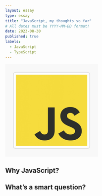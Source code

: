 ```yaml
---
layout: essay
type: essay
title: "JavaScript, my thoughts so far"
# All dates must be YYYY-MM-DD format!
date: 2023-08-30
published: true
labels:
  - JavaScript
  - TypeScript
---
```


<img width="300px" class="rounded float-start pe-4" src="../img/smart-questions/javascript-header.jpg">

## Why JavaScript?

## What’s a smart question?


